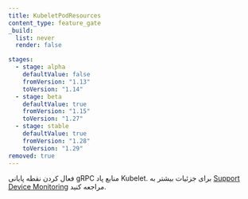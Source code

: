 ```yaml
---
title: KubeletPodResources
content_type: feature_gate
_build:
  list: never
  render: false

stages:
  - stage: alpha 
    defaultValue: false
    fromVersion: "1.13"
    toVersion: "1.14"
  - stage: beta
    defaultValue: true
    fromVersion: "1.15"  
    toVersion: "1.27" 
  - stage: stable
    defaultValue: true
    fromVersion: "1.28"  
    toVersion: "1.29" 
removed: true
---
```

فعال کردن نقطه پایانی gRPC منابع پاد Kubelet. برای جزئیات بیشتر به [Support Device Monitoring](https://github.com/kubernetes/enhancements/blob/master/keps/sig-node/606-compute-device-assignment/README.md) مراجعه کنید.